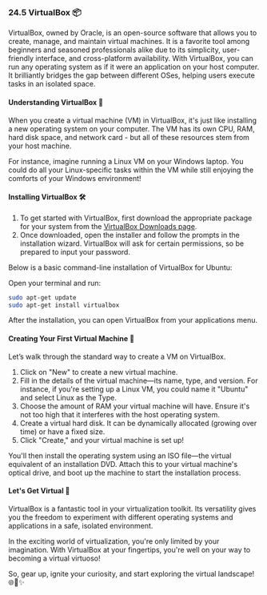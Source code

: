 ### 24.5 VirtualBox 📦

VirtualBox, owned by Oracle, is an open-source software that allows you to create, manage, and maintain virtual machines. It is a favorite tool among beginners and seasoned professionals alike due to its simplicity, user-friendly interface, and cross-platform availability. With VirtualBox, you can run any operating system as if it were an application on your host computer. It brilliantly bridges the gap between different OSes, helping users execute tasks in an isolated space.

#### Understanding VirtualBox 🧐

When you create a virtual machine (VM) in VirtualBox, it's just like installing a new operating system on your computer. The VM has its own CPU, RAM, hard disk space, and network card - but all of these resources stem from your host machine.

For instance, imagine running a Linux VM on your Windows laptop. You could do all your Linux-specific tasks within the VM while still enjoying the comforts of your Windows environment!

#### Installing VirtualBox 🛠️

1. To get started with VirtualBox, first download the appropriate package for your system from the [VirtualBox Downloads page](https://www.virtualbox.org/wiki/Downloads).
2. Once downloaded, open the installer and follow the prompts in the installation wizard. VirtualBox will ask for certain permissions, so be prepared to input your password.

Below is a basic command-line installation of VirtualBox for Ubuntu:

Open your terminal and run:

```bash
sudo apt-get update
sudo apt-get install virtualbox
```

After the installation, you can open VirtualBox from your applications menu.

#### Creating Your First Virtual Machine 🚀

Let’s walk through the standard way to create a VM on VirtualBox.

1. Click on "New" to create a new virtual machine.
2. Fill in the details of the virtual machine—its name, type, and version. For instance, if you're setting up a Linux VM, you could name it "Ubuntu" and select Linux as the Type.
3. Choose the amount of RAM your virtual machine will have. Ensure it's not too high that it interferes with the host operating system.
4. Create a virtual hard disk. It can be dynamically allocated (growing over time) or have a fixed size.
5. Click "Create," and your virtual machine is set up!

You'll then install the operating system using an ISO file—the virtual equivalent of an installation DVD. Attach this to your virtual machine's optical drive, and boot up the machine to start the installation process.

#### Let's Get Virtual 🥳

VirtualBox is a fantastic tool in your virtualization toolkit. Its versatility gives you the freedom to experiment with different operating systems and applications in a safe, isolated environment.

In the exciting world of virtualization, you're only limited by your imagination. With VirtualBox at your fingertips, you're well on your way to becoming a virtual virtuoso! 

So, gear up, ignite your curiosity, and start exploring the virtual landscape! 🌐💫✨